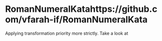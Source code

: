 # RomanNumeralKatahttps://github.com/vfarah-if/RomanNumeralKata
Applying transformation priority more strictly. Take a look at 
